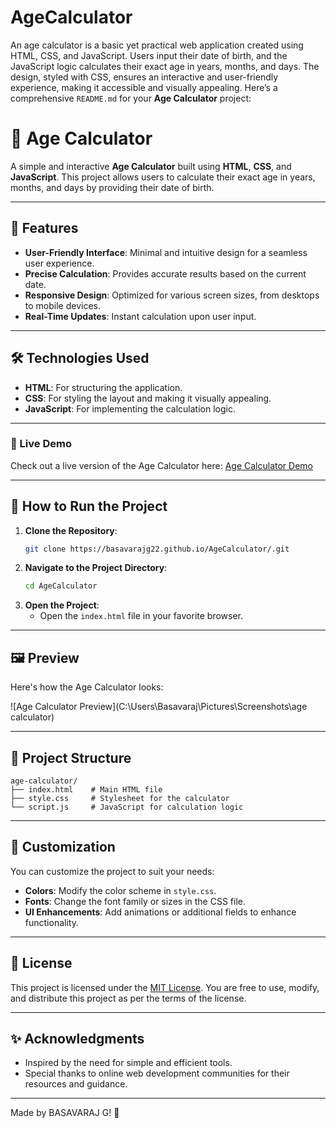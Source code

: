 # AgeCalculator
An age calculator is a basic yet practical web application created using HTML, CSS, and JavaScript. Users input their date of birth, and the JavaScript logic calculates their exact age in years, months, and days. The design, styled with CSS, ensures an interactive and user-friendly experience, making it accessible and visually appealing.
Here’s a comprehensive `README.md` for your **Age Calculator** project:

# 🎉 Age Calculator

A simple and interactive **Age Calculator** built using **HTML**, **CSS**, and **JavaScript**. This project allows users to calculate their exact age in years, months, and days by providing their date of birth.

---

## 🌟 Features

- **User-Friendly Interface**: Minimal and intuitive design for a seamless user experience.
- **Precise Calculation**: Provides accurate results based on the current date.
- **Responsive Design**: Optimized for various screen sizes, from desktops to mobile devices.
- **Real-Time Updates**: Instant calculation upon user input.

---

## 🛠️ Technologies Used

- **HTML**: For structuring the application.
- **CSS**: For styling the layout and making it visually appealing.
- **JavaScript**: For implementing the calculation logic.

---

### 🎯 Live Demo

Check out a live version of the Age Calculator here: [Age Calculator Demo](https://basavarajg22.github.io/AgeCalculator/)

---

## 🚀 How to Run the Project

1. **Clone the Repository**:
   ```bash
   git clone https://basavarajg22.github.io/AgeCalculator/.git
   ```
2. **Navigate to the Project Directory**:
   ```bash
   cd AgeCalculator
   ```
3. **Open the Project**:
   - Open the `index.html` file in your favorite browser.

---

## 🖼️ Preview

Here's how the Age Calculator looks:  

![Age Calculator Preview](C:\Users\Basavaraj\Pictures\Screenshots\age calculator)

---

## 📁 Project Structure

```
age-calculator/
├── index.html    # Main HTML file
├── style.css     # Stylesheet for the calculator
└── script.js     # JavaScript for calculation logic
```

---

## 🎨 Customization

You can customize the project to suit your needs:

- **Colors**: Modify the color scheme in `style.css`.
- **Fonts**: Change the font family or sizes in the CSS file.
- **UI Enhancements**: Add animations or additional fields to enhance functionality.

---


## 📜 License

This project is licensed under the [MIT License](LICENSE). You are free to use, modify, and distribute this project as per the terms of the license.

---

## ✨ Acknowledgments

- Inspired by the need for simple and efficient tools.
- Special thanks to online web development communities for their resources and guidance.

---

Made by BASAVARAJ G! 🎉
```
